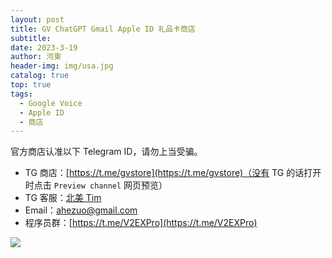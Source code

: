 ```yaml
---
layout: post
title: GV ChatGPT Gmail Apple ID 礼品卡商店
subtitle: 
date: 2023-3-19
author: 河東
header-img: img/usa.jpg
catalog: true
top: true
tags:
  - Google Voice
  - Apple ID
  - 商店
---
```


官方商店认准以下 Telegram ID，请勿上当受骗。

- TG 商店：[https://t.me/gvstore](https://t.me/gvstore)（没有 TG 的话打开时点击 `Preview channel` 网页预览）
- TG 客服：[北美 Tim](https://t.me/GV188)
- Email：<ahezuo@gmail.com>
- 程序员群：[https://t.me/V2EXPro](https://t.me/V2EXPro)

![](https://i.imgur.com/635I8nB.png)